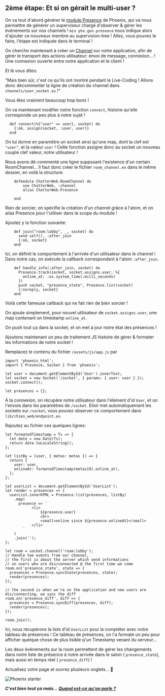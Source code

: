 ## 2ème étape: Et si on gérait le multi-user ?

On va tout d'abord générer le [module Presence](https://hexdocs.pm/phoenix/Phoenix.Presence.html) de Phoenix, qui va nous permettre de générer un superviseur chargé d'observer & gérer les événements sur nos channels !
`` mix phx.gen.presence `` nous indique alors d'ajouter ce nouveaux membre au supervision-tree !
Allez, vous pouvez le faire, l'étape est indiquée dans le terminal !

On cherche maintenant à créer un [Channel](https://hexdocs.pm/phoenix/channels.html) sur notre application, afin de gérer le transport des actions utilisateur: envoi de message, connexion... ! Une connexion ouverte entre notre application et le client !

Et là vous dites: 

"Mais bien sûr, c'est ce qu'ils ont montré pendant le Live-Coding ! Allons donc décommenter la ligne de création du channel dans ``channels/user_socket.ex`` !"

Vous êtes vraiment beaucoup trop bons !

On va maintenant modifier notre fonction ``connect``, histoire qu'elle corresponde un peu plus à notre sujet !
```
  def connect(%{"user" => user}, socket) do
    {:ok, assign(socket, :user, user)}
  end
```

On lui donne en paramètre un socket ainsi qu'une map, dont la clef est ``"user"``, et la valeur ``user``  !
Cette fonction assigne donc au socket un nouveau couple clef valeur, notre utilisateur !

Nous avons dé-commenté une ligne supposant l'existence d'un certain RoomChannel... Il faut donc créer le fichier ``room_channel.ex`` dans le même dossier, en voilà la structure:
```
	defmodule ChatterWeb.RoomChannel do
	    use ChatterWeb, :channel
	    alias ChatterWeb.Presence
		
	end
```

Rien de sorcier, on spécifie la création d'un channel grâce à l'atom, et on alias Presence pour l'utiliser dans le scope du module !

Ajoutez y la fonction suivante:
```
    def join("room:lobby", _, socket) do
      send self(), :after_join
      {:ok, socket}
    end
```
Ici, on définit le comportement à l'arrivée d'un utilisateur dans le channel ! Dans notre cas, on exécute la callback correspondant à l'atom ``:after_join``.
```
    def handle_info(:after_join, socket) do
      Presence.track(socket, socket.assigns.user, %{
        online_at: :os.system_time(:milli_seconds)
      })
      push socket, "presence_state", Presence.list(socket)
      {:noreply, socket}
    end
```

Voilà cette fameuse callback qui ne fait rien de bien sorcier !

On ajoute simplement, pour nouvel utilisateur de ``socket.assigns.user``, une map contenant un timestamp ``online_at``.

On push tout ça dans la socket, et on met à jour notre état des présences !

Ajoutons maintenant un peu de traitement JS histoire de gérer & formater les informations de notre socket !

Remplacez le contenu du fichier ``/assets/js/app.js`` par 

```
import 'phoenix_html';
import { Presence, Socket } from 'phoenix';

let user = document.getElementById('User').innerText;
let socket = new Socket('/socket', { params: { user: user } });
socket.connect();

let presences = {};
```

À la connexion, on récupère notre utilisateur dans l'élément d'id ``User``, et on l'envoie dans les paramètres de ``/socket``. 
Elixir met automatiquement les sockets sur ``/socket``, vous pouvez observer ce comportement dans ``lib/chien_web/endpoint.ex``.

Rajoutez au fichier ces quelques lignes:

```
let formatedTimestamp = Ts => {
  let date = new Date(Ts);
  return date.toLocaleString();
};

let listBy = (user, { metas: metas }) => {
  return {
    user: user,
    onlineAt: formatedTimestamp(metas[0].online_at),
  };
};

let userList = document.getElementById('UserList');
let render = presences => {
  userList.innerHTML = Presence.list(presences, listBy)
    .map(
      presence => `
            <li>
                ${presence.user}
                <br>
                <small>online since ${presence.onlineAt}</small>
            </li>
        `
    )
    .join('');
};

let room = socket.channel('room:lobby');
// Handle two events from our channel,
// the first is about the server which send informations
// on users who are dis/connected @ the first time we come
room.on('presence_state', state => {
  presences = Presence.syncState(presences, state);
  render(presences);
});

// the second is when we're on the application and new users are dis/connecting, we sync the diff
room.on('presence_diff', diff => {
  presences = Presence.syncDiff(presences, diff);
  render(presences);
});

room.join();
```

Ici, nous récupérons la liste d'id ``UserList`` pour la compléter avec notre tableau de présences ! Ce tableau de présences, on l'a formaté un peu pour afficher quelque chose de plus lisible q'un Timestamp venant du serveur... 

Les deux événements sur la room permettent de gérer les changements dans notre liste de présence à notre arrivée dans le salon ( ``presence_state``), mais aussi en temps réel ( ``presence_diff``) !

Actualisez votre page et ouvrez plusieurs onglets... :tada:

<img src="https://preview.ibb.co/kQTwO7/Capture_du_2018_02_15_13_54_28.png" alt="Phoenix starter" border="0">


***C'est bien tout ça mais... [Quand est-ce qu'on parle ?](https://github.com/unip62/cara-elixir-phoenix/blob/master/PART3.md)***
